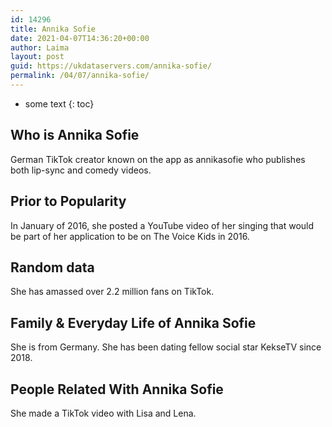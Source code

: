 ```yaml
---
id: 14296
title: Annika Sofie
date: 2021-04-07T14:36:20+00:00
author: Laima
layout: post
guid: https://ukdataservers.com/annika-sofie/
permalink: /04/07/annika-sofie/
---
```


* some text
{: toc}


## Who is Annika Sofie
                  
                  
                  
German TikTok creator known on the app as annikasofie who publishes both lip-sync and comedy videos.
                  
              
            
              
            
                
                
                
## Prior to Popularity
                  
                  
                  
In January of 2016, she posted a YouTube video of her singing that would be part of her application to be on The Voice Kids in 2016.
                  
              
            
              
            
                
                
                
## Random data
                  
                  
                  
She has amassed over 2.2 million fans on TikTok. 
                  
              
            
              
            
                
                
                
## Family & Everyday Life of Annika Sofie
                  
                  
                  
She is from Germany. She has been dating fellow social star KekseTV since 2018.
                  
              
            
              
            
                
                
                
## People Related With Annika Sofie
                  
                  
                  
She made a TikTok video with Lisa and Lena.
                  
              
            
              
            
                
              
            
              
              
            
            
              
            
          
          
          